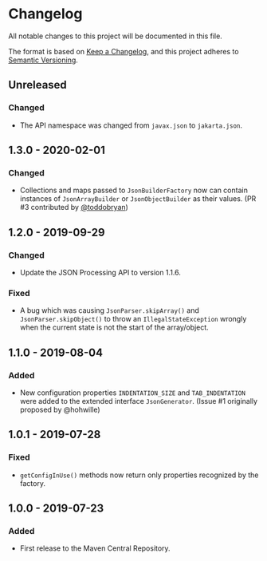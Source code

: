 # Changelog
All notable changes to this project will be documented in this file.

The format is based on [Keep a Changelog](https://keepachangelog.com/en/1.0.0/),
and this project adheres to [Semantic Versioning](https://semver.org/spec/v2.0.0.html).

## Unreleased
### Changed
* The API namespace was changed from `javax.json` to `jakarta.json`.

## 1.3.0 - 2020-02-01
### Changed
- Collections and maps passed to `JsonBuilderFactory` now can contain instances of `JsonArrayBuilder` or `JsonObjectBuilder` as their values. (PR #3 contributed by [@toddobryan](https://github.com/toddobryan))

## 1.2.0 - 2019-09-29
### Changed
- Update the JSON Processing API to version 1.1.6.

### Fixed
- A bug which was causing `JsonParser.skipArray()` and `JsonParser.skipObject()` to throw an `IllegalStateException` wrongly when the current state is not the start of the array/object.

## 1.1.0 - 2019-08-04
### Added
- New configuration properties `INDENTATION_SIZE` and `TAB_INDENTATION` were added to the extended interface `JsonGenerator`.
  (Issue #1 originally proposed by @hohwille)

## 1.0.1 - 2019-07-28
### Fixed
- `getConfigInUse()` methods now return only properties recognized by the factory.

## 1.0.0 - 2019-07-23
### Added
- First release to the Maven Central Repository.
